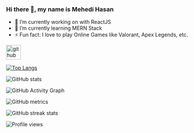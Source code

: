 

### Hi there 👋, my name is Mehedi Hasan


- 🔭 I’m currently working on with ReactJS 
- 🌱 I’m currently learning MERN Stack 
- ⚡ Fun fact: I love to play Online Games like Valorant, Apex Legends, etc. 


[<img src='https://cdn.jsdelivr.net/npm/simple-icons@3.0.1/icons/github.svg' alt='github' height='40'>](https://github.com/M-Mehedi-Hasan)  

[![Top Langs](https://github-readme-stats.vercel.app/api/top-langs/?username=M-Mehedi-Hasan)](https://github.com/anuraghazra/github-readme-stats)

![GitHub stats](https://github-readme-stats.vercel.app/api?username=M-Mehedi-Hasan&show_icons=true&count_private=true)  

![GitHub Activity Graph](https://activity-graph.herokuapp.com/graph?username=M-Mehedi-Hasan)  

![GitHub metrics](https://metrics.lecoq.io/M-Mehedi-Hasan)  

![GitHub streak stats](https://github-readme-streak-stats.herokuapp.com/?user=M-Mehedi-Hasan)  

![Profile views](https://gpvc.arturio.dev/M-Mehedi-Hasan)  
